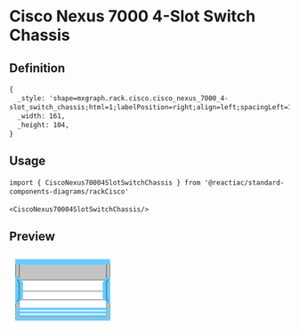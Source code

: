 # Cisco Nexus 7000 4-Slot Switch Chassis

## Definition

```
{
  _style: 'shape=mxgraph.rack.cisco.cisco_nexus_7000_4-slot_switch_chassis;html=1;labelPosition=right;align=left;spacingLeft=15;dashed=0;shadow=0;fillColor=#ffffff;',
  _width: 161,
  _height: 104,
}
```

## Usage

```
import { CiscoNexus70004SlotSwitchChassis } from '@reactiac/standard-components-diagrams/rackCisco'

<CiscoNexus70004SlotSwitchChassis/>
```

## Preview

<img src="./cisco-nexus-7000-4-slot-switch-chassis.png" width="200"/>
